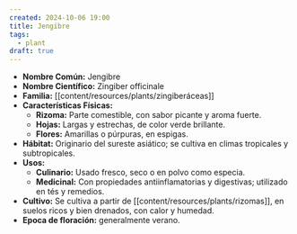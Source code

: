 ```yaml
---
created: 2024-10-06 19:00
title: Jengibre
tags:
  - plant
draft: true
---
```


- **Nombre Común:** Jengibre
- **Nombre Científico:** Zingiber officinale
- **Familia:** [[content/resources/plants/zingiberáceas]]
- **Características Físicas:**
    - **Rizoma:** Parte comestible, con sabor picante y aroma fuerte.
    - **Hojas:** Largas y estrechas, de color verde brillante.
    - **Flores:** Amarillas o púrpuras, en espigas.
- **Hábitat:** Originario del sureste asiático; se cultiva en climas tropicales y subtropicales.
- **Usos:**
    - **Culinario:** Usado fresco, seco o en polvo como especia.
    - **Medicinal:** Con propiedades antiinflamatorias y digestivas; utilizado en tés y remedios.
- **Cultivo:** Se cultiva a partir de [[content/resources/plants/rizomas]], en suelos ricos y bien drenados, con calor y humedad.
- **Epoca de floración:** generalmente verano.
